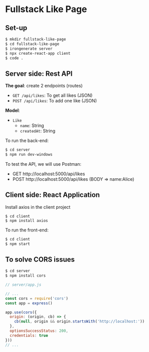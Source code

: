 # Fullstack Like Page

## Set-up
```sh
$ mkdir fullstack-like-page
$ cd fullstack-like-page
$ irongenerate server
$ npx create-react-app client
$ code .
```

## Server side: Rest API

**The goal**: create 2 endpoints (routes)
- `GET /api/likes`: To get all likes (JSON)
- `POST /api/likes`: To add one like (JSON)

**Model**:
- `Like`
  - `name`: String
  - `createdAt`: String


To run the back-end: 
```sh
$ cd server
$ npm run dev-windows
```

To test the API, we will use Postman:
- GET http://localhost:5000/api/likes
- POST http://localhost:5000/api/likes (BODY => name:Alice)


## Client side: React Application

Install axios in the client project
```
$ cd client
$ npm install axios
```

To run the front-end:
```sh
$ cd client
$ npm start
```


## To solve CORS issues

```sh
$ cd server
$ npm install cors
```

```js
// server/app.js

// ...
const cors = require('cors')
const app = express()

app.use(cors({
  origin: (origin, cb) => {
    cb(null, origin && origin.startsWith('http://localhost:'))
  },
  optionsSuccessStatus: 200,
  credentials: true
}))
// ...
```
